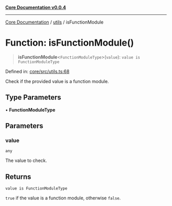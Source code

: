 [**Core Documentation v0.0.4**](../../README.md)

***

[Core Documentation](../../modules.md) / [utils](../README.md) / isFunctionModule

# Function: isFunctionModule()

> **isFunctionModule**\<`FunctionModuleType`\>(`value`): `value is FunctionModuleType`

Defined in: [core/src/utils.ts:68](https://github.com/stonemjs/core/blob/2adc2da4c7e3b5a9f593c198ba7e8ad639651777/src/utils.ts#L68)

Check if the provided value is a function module.

## Type Parameters

• **FunctionModuleType**

## Parameters

### value

`any`

The value to check.

## Returns

`value is FunctionModuleType`

`true` if the value is a function module, otherwise `false`.
